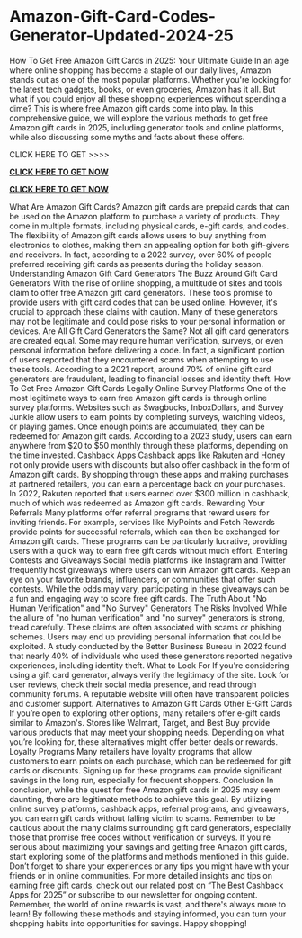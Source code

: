 # Amazon-Gift-Card-Codes-Generator-Updated-2024-25

How To Get Free Amazon Gift Cards in 2025: Your Ultimate Guide
In an age where online shopping has become a staple of our daily lives, Amazon stands out as one of the most popular platforms. Whether you're looking for the latest tech gadgets, books, or even groceries, Amazon has it all. But what if you could enjoy all these shopping experiences without spending a dime? This is where free Amazon gift cards come into play. In this comprehensive guide, we will explore the various methods to get free Amazon gift cards in 2025, including generator tools and online platforms, while also discussing some myths and facts about these offers.

CLICK HERE TO GET >>>> 

**[CLICK HERE TO GET NOW](https://simplyscrolls.xyz/amazon)**

**[CLICK HERE TO GET NOW](https://simplyscrolls.xyz/amazon)**


What Are Amazon Gift Cards?
Amazon gift cards are prepaid cards that can be used on the Amazon platform to purchase a variety of products. They come in multiple formats, including physical cards, e-gift cards, and codes. The flexibility of Amazon gift cards allows users to buy anything from electronics to clothes, making them an appealing option for both gift-givers and receivers. In fact, according to a 2022 survey, over 60% of people preferred receiving gift cards as presents during the holiday season. Understanding Amazon Gift Card Generators The Buzz Around Gift Card Generators
With the rise of online shopping, a multitude of sites and tools claim to offer free Amazon gift card generators. These tools promise to provide users with gift card codes that can be used online. However, it's crucial to approach these claims with caution. Many of these generators may not be legitimate and could pose risks to your personal information or devices. Are All Gift Card Generators the Same?
Not all gift card generators are created equal. Some may require human verification, surveys, or even personal information before delivering a code. In fact, a significant portion of users reported that they encountered scams when attempting to use these tools. According to a 2021 report, around 70% of online gift card generators are fraudulent, leading to financial losses and identity theft. How To Get Free Amazon Gift Cards Legally Online Survey Platforms
One of the most legitimate ways to earn free Amazon gift cards is through online survey platforms. Websites such as Swagbucks, InboxDollars, and Survey Junkie allow users to earn points by completing surveys, watching videos, or playing games. Once enough points are accumulated, they can be redeemed for Amazon gift cards.
According to a 2023 study, users can earn anywhere from $20 to $50 monthly through these platforms, depending on the time invested. Cashback Apps
Cashback apps like Rakuten and Honey not only provide users with discounts but also offer cashback in the form of Amazon gift cards. By shopping through these apps and making purchases at partnered retailers, you can earn a percentage back on your purchases. In 2022, Rakuten reported that users earned over $300 million in cashback, much of which was redeemed as Amazon gift cards. Rewarding Your Referrals
Many platforms offer referral programs that reward users for inviting friends. For example, services like MyPoints and Fetch Rewards provide points for successful referrals, which can then be exchanged for Amazon gift cards. These programs can be particularly lucrative, providing users with a quick way to earn free gift cards without much effort. Entering Contests and Giveaways
Social media platforms like Instagram and Twitter frequently host giveaways where users can win Amazon gift cards. Keep an eye on your favorite brands, influencers, or communities that offer such contests. While the odds may vary, participating in these giveaways can be a fun and engaging way to score free gift cards. The Truth About "No Human Verification" and "No Survey" Generators The Risks Involved
While the allure of "no human verification" and "no survey" generators is strong, tread carefully. These claims are often associated with scams or phishing schemes. Users may end up providing personal information that could be exploited. A study conducted by the Better Business Bureau in 2022 found that nearly 40% of individuals who used these generators reported negative experiences, including identity theft. What to Look For
If you're considering using a gift card generator, always verify the legitimacy of the site. Look for user reviews, check their social media presence, and read through community forums. A reputable website will often have transparent policies and customer support. Alternatives to Amazon Gift Cards Other E-Gift Cards
If you’re open to exploring other options, many retailers offer e-gift cards similar to Amazon's. Stores like Walmart, Target, and Best Buy provide various products that may meet your shopping needs. Depending on what you’re looking for, these alternatives might offer better deals or rewards. Loyalty Programs
Many retailers have loyalty programs that allow customers to earn points on each purchase, which can be redeemed for gift cards or discounts. Signing up for these programs can provide significant savings in the long run, especially for frequent shoppers. Conclusion
In conclusion, while the quest for free Amazon gift cards in 2025 may seem daunting, there are legitimate methods to achieve this goal. By utilizing online survey platforms, cashback apps, referral programs, and giveaways, you can earn gift cards without falling victim to scams. Remember to be cautious about the many claims surrounding gift card generators, especially those that promise free codes without verification or surveys.
If you're serious about maximizing your savings and getting free Amazon gift cards, start exploring some of the platforms and methods mentioned in this guide. Don’t forget to share your experiences or any tips you might have with your friends or in online communities.
For more detailed insights and tips on earning free gift cards, check out our related post on “The Best Cashback Apps for 2025” or subscribe to our newsletter for ongoing content. Remember, the world of online rewards is vast, and there's always more to learn!
By following these methods and staying informed, you can turn your shopping habits into opportunities for savings. Happy shopping!
